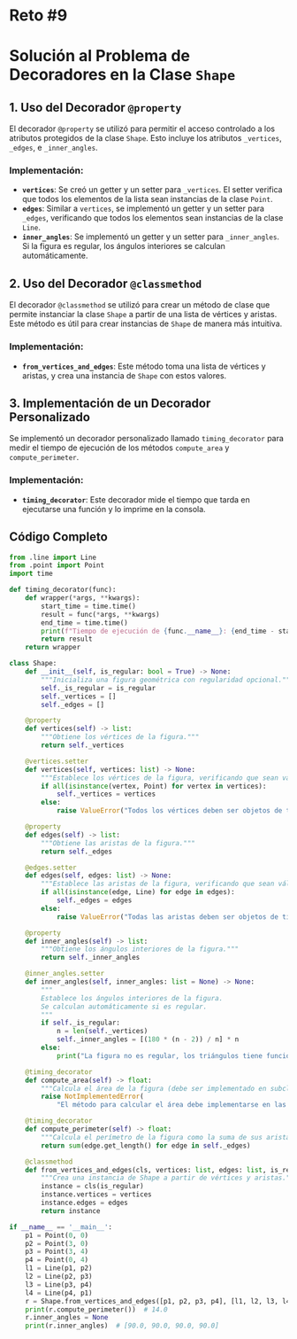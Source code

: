 # Reto #9

# Solución al Problema de Decoradores en la Clase `Shape`
## 1. Uso del Decorador `@property`

El decorador `@property` se utilizó para permitir el acceso controlado a los atributos protegidos de la clase `Shape`. Esto incluye los atributos `_vertices`, `_edges`, e `_inner_angles`.

### Implementación:
- **`vertices`**: Se creó un getter y un setter para `_vertices`. El setter verifica que todos los elementos de la lista sean instancias de la clase `Point`.
- **`edges`**: Similar a `vertices`, se implementó un getter y un setter para `_edges`, verificando que todos los elementos sean instancias de la clase `Line`.
- **`inner_angles`**: Se implementó un getter y un setter para `_inner_angles`. Si la figura es regular, los ángulos interiores se calculan automáticamente.

## 2. Uso del Decorador `@classmethod`

El decorador `@classmethod` se utilizó para crear un método de clase que permite instanciar la clase `Shape` a partir de una lista de vértices y aristas. Este método es útil para crear instancias de `Shape` de manera más intuitiva.

### Implementación:
- **`from_vertices_and_edges`**: Este método toma una lista de vértices y aristas, y crea una instancia de `Shape` con estos valores.

## 3. Implementación de un Decorador Personalizado

Se implementó un decorador personalizado llamado `timing_decorator` para medir el tiempo de ejecución de los métodos `compute_area` y `compute_perimeter`.

### Implementación:
- **`timing_decorator`**: Este decorador mide el tiempo que tarda en ejecutarse una función y lo imprime en la consola.

## Código Completo

```python
from .line import Line
from .point import Point
import time

def timing_decorator(func):
    def wrapper(*args, **kwargs):
        start_time = time.time()
        result = func(*args, **kwargs)
        end_time = time.time()
        print(f"Tiempo de ejecución de {func.__name__}: {end_time - start_time:.6f} segundos")
        return result
    return wrapper

class Shape:
    def __init__(self, is_regular: bool = True) -> None:
        """Inicializa una figura geométrica con regularidad opcional."""
        self._is_regular = is_regular
        self._vertices = []
        self._edges = []

    @property
    def vertices(self) -> list:
        """Obtiene los vértices de la figura."""
        return self._vertices

    @vertices.setter
    def vertices(self, vertices: list) -> None:
        """Establece los vértices de la figura, verificando que sean válidos."""
        if all(isinstance(vertex, Point) for vertex in vertices):
            self._vertices = vertices
        else:
            raise ValueError("Todos los vértices deben ser objetos de tipo Point.")

    @property
    def edges(self) -> list:
        """Obtiene las aristas de la figura."""
        return self._edges

    @edges.setter
    def edges(self, edges: list) -> None:
        """Establece las aristas de la figura, verificando que sean válidas."""
        if all(isinstance(edge, Line) for edge in edges):
            self._edges = edges
        else:
            raise ValueError("Todas las aristas deben ser objetos de tipo Line.")

    @property
    def inner_angles(self) -> list:
        """Obtiene los ángulos interiores de la figura."""
        return self._inner_angles

    @inner_angles.setter
    def inner_angles(self, inner_angles: list = None) -> None:
        """
        Establece los ángulos interiores de la figura. 
        Se calculan automáticamente si es regular.
        """
        if self._is_regular:
            n = len(self._vertices)
            self._inner_angles = [(180 * (n - 2)) / n] * n
        else:
            print("La figura no es regular, los triángulos tiene funcion especial")

    @timing_decorator
    def compute_area(self) -> float:
        """Calcula el área de la figura (debe ser implementado en subclases)."""
        raise NotImplementedError(
            "El método para calcular el área debe implementarse en las subclases.")

    @timing_decorator
    def compute_perimeter(self) -> float:
        """Calcula el perímetro de la figura como la suma de sus aristas."""
        return sum(edge.get_length() for edge in self._edges)

    @classmethod
    def from_vertices_and_edges(cls, vertices: list, edges: list, is_regular: bool = True):
        """Crea una instancia de Shape a partir de vértices y aristas."""
        instance = cls(is_regular)
        instance.vertices = vertices
        instance.edges = edges
        return instance

if __name__ == '__main__':
    p1 = Point(0, 0)
    p2 = Point(3, 0)
    p3 = Point(3, 4)
    p4 = Point(0, 4)
    l1 = Line(p1, p2)
    l2 = Line(p2, p3)
    l3 = Line(p3, p4)
    l4 = Line(p4, p1)
    r = Shape.from_vertices_and_edges([p1, p2, p3, p4], [l1, l2, l3, l4], is_regular=True)
    print(r.compute_perimeter())  # 14.0
    r.inner_angles = None
    print(r.inner_angles)  # [90.0, 90.0, 90.0, 90.0]
